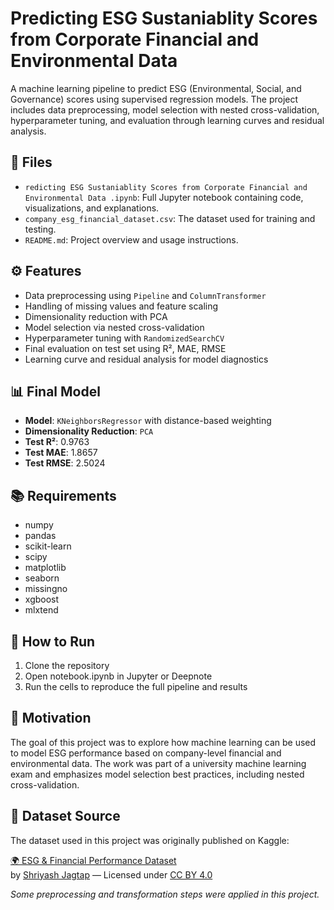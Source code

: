 # Predicting ESG Sustaniablity Scores from Corporate Financial and Environmental Data

A machine learning pipeline to predict ESG (Environmental, Social, and Governance) scores using supervised regression models. The project includes data preprocessing, model selection with nested cross-validation, hyperparameter tuning, and evaluation through learning curves and residual analysis.

## 📂 Files

- `redicting ESG Sustaniablity Scores from Corporate Financial and Environmental Data
.ipynb`: Full Jupyter notebook containing code, visualizations, and explanations.
- `company_esg_financial_dataset.csv`: The dataset used for training and testing.
- `README.md`: Project overview and usage instructions.

## ⚙️ Features

- Data preprocessing using `Pipeline` and `ColumnTransformer`
- Handling of missing values and feature scaling
- Dimensionality reduction with PCA
- Model selection via nested cross-validation
- Hyperparameter tuning with `RandomizedSearchCV`
- Final evaluation on test set using R², MAE, RMSE
- Learning curve and residual analysis for model diagnostics

## 📊 Final Model

- **Model**: `KNeighborsRegressor` with distance-based weighting  
- **Dimensionality Reduction**: `PCA`
- **Test R²**: 0.9763  
- **Test MAE**: 1.8657  
- **Test RMSE**: 2.5024

## 📚 Requirements

- numpy
- pandas
- scikit-learn
- scipy
- matplotlib
- seaborn
- missingno
- xgboost
- mlxtend

## 🚀 How to Run

1. Clone the repository
2. Open notebook.ipynb in Jupyter or Deepnote
3. Run the cells to reproduce the full pipeline and results

## 🧠 Motivation

The goal of this project was to explore how machine learning can be used to model ESG performance based on company-level financial and environmental data. The work was part of a university machine learning exam and emphasizes model selection best practices, including nested cross-validation.

## 📁 Dataset Source

The dataset used in this project was originally published on Kaggle:

[🌍 ESG & Financial Performance Dataset](https://www.kaggle.com/datasets/shriyashjagtap/esg-and-financial-performance-dataset)  
by [Shriyash Jagtap](https://www.kaggle.com/shriyashjagtap) — Licensed under [CC BY 4.0](https://creativecommons.org/licenses/by/4.0/)

*Some preprocessing and transformation steps were applied in this project.*
